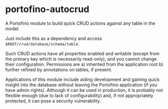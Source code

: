 # portofino-autocrud
A Portofino module to build quick CRUD actions against any table in the model.

Just include this as a dependency and access `$ROOT/crud/database/schema/table`.

Such CRUD actions have all properties enabled and writable (except from the primary key which is necessarily read-only), and you cannot change their configuration. Permissions are a) inherited from the application root b) further refined by annotations on tables, if present.

Applications of this module include aiding development and gaining quick insight into the database without leaving the Portofino application (if you have admin rights). Although it can be used in production, it is probably not flexible enough (due to lack of configurability) and, if not appropriately protected, it can pose a security vulnerability.

